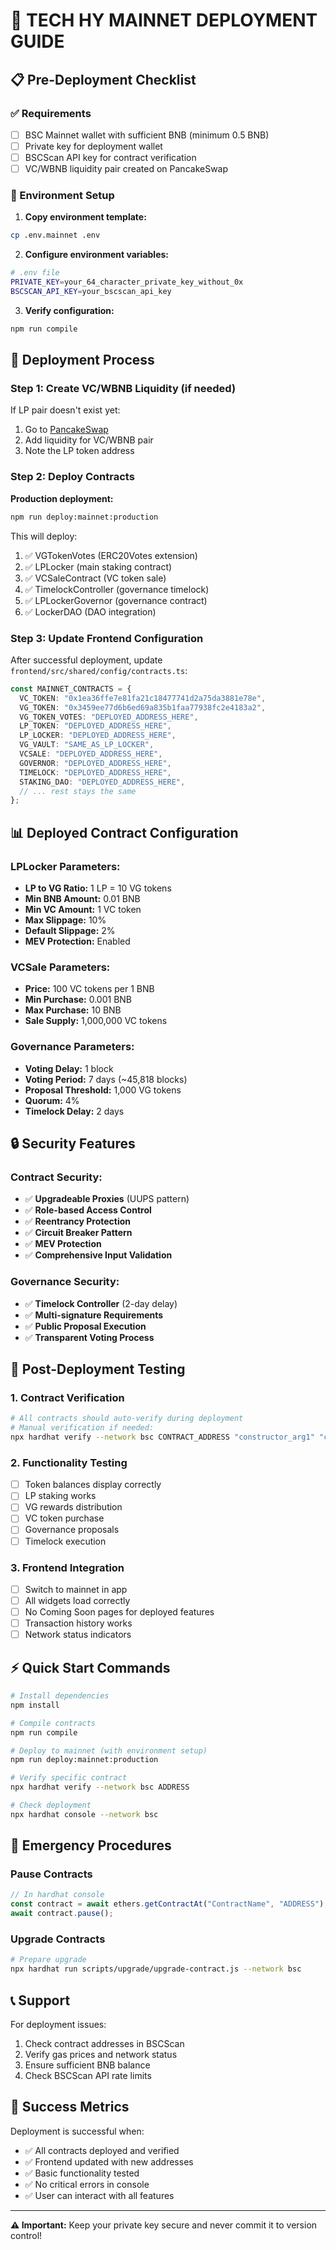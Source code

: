 # 🚀 TECH HY MAINNET DEPLOYMENT GUIDE

## 📋 Pre-Deployment Checklist

### ✅ Requirements
- [ ] BSC Mainnet wallet with sufficient BNB (minimum 0.5 BNB)
- [ ] Private key for deployment wallet
- [ ] BSCScan API key for contract verification
- [ ] VC/WBNB liquidity pair created on PancakeSwap

### 🔧 Environment Setup

1. **Copy environment template:**
```bash
cp .env.mainnet .env
```

2. **Configure environment variables:**
```bash
# .env file
PRIVATE_KEY=your_64_character_private_key_without_0x
BSCSCAN_API_KEY=your_bscscan_api_key
```

3. **Verify configuration:**
```bash
npm run compile
```

## 🚀 Deployment Process

### Step 1: Create VC/WBNB Liquidity (if needed)

If LP pair doesn't exist yet:
1. Go to [PancakeSwap](https://pancakeswap.finance/add/ETH/0x1ea36ffe7e81fa21c18477741d2a75da3881e78e)
2. Add liquidity for VC/WBNB pair
3. Note the LP token address

### Step 2: Deploy Contracts

**Production deployment:**
```bash
npm run deploy:mainnet:production
```

This will deploy:
1. ✅ VGTokenVotes (ERC20Votes extension)
2. ✅ LPLocker (main staking contract)
3. ✅ VCSaleContract (VC token sale)
4. ✅ TimelockController (governance timelock)
5. ✅ LPLockerGovernor (governance contract)
6. ✅ LockerDAO (DAO integration)

### Step 3: Update Frontend Configuration

After successful deployment, update `frontend/src/shared/config/contracts.ts`:

```typescript
const MAINNET_CONTRACTS = {
  VC_TOKEN: "0x1ea36ffe7e81fa21c18477741d2a75da3881e78e",
  VG_TOKEN: "0x3459ee77d6b6ed69a835b1faa77938fc2e4183a2",
  VG_TOKEN_VOTES: "DEPLOYED_ADDRESS_HERE",
  LP_TOKEN: "DEPLOYED_ADDRESS_HERE", 
  LP_LOCKER: "DEPLOYED_ADDRESS_HERE",
  VG_VAULT: "SAME_AS_LP_LOCKER",
  VCSALE: "DEPLOYED_ADDRESS_HERE",
  GOVERNOR: "DEPLOYED_ADDRESS_HERE", 
  TIMELOCK: "DEPLOYED_ADDRESS_HERE",
  STAKING_DAO: "DEPLOYED_ADDRESS_HERE",
  // ... rest stays the same
};
```

## 📊 Deployed Contract Configuration

### LPLocker Parameters:
- **LP to VG Ratio:** 1 LP = 10 VG tokens
- **Min BNB Amount:** 0.01 BNB
- **Min VC Amount:** 1 VC token
- **Max Slippage:** 10%
- **Default Slippage:** 2%
- **MEV Protection:** Enabled

### VCSale Parameters:
- **Price:** 100 VC tokens per 1 BNB
- **Min Purchase:** 0.001 BNB
- **Max Purchase:** 10 BNB
- **Sale Supply:** 1,000,000 VC tokens

### Governance Parameters:
- **Voting Delay:** 1 block
- **Voting Period:** 7 days (~45,818 blocks)
- **Proposal Threshold:** 1,000 VG tokens
- **Quorum:** 4%
- **Timelock Delay:** 2 days

## 🔒 Security Features

### Contract Security:
- ✅ **Upgradeable Proxies** (UUPS pattern)
- ✅ **Role-based Access Control**
- ✅ **Reentrancy Protection**
- ✅ **Circuit Breaker Pattern**
- ✅ **MEV Protection**
- ✅ **Comprehensive Input Validation**

### Governance Security:
- ✅ **Timelock Controller** (2-day delay)
- ✅ **Multi-signature Requirements**
- ✅ **Public Proposal Execution**
- ✅ **Transparent Voting Process**

## 🧪 Post-Deployment Testing

### 1. Contract Verification
```bash
# All contracts should auto-verify during deployment
# Manual verification if needed:
npx hardhat verify --network bsc CONTRACT_ADDRESS "constructor_arg1" "constructor_arg2"
```

### 2. Functionality Testing
- [ ] Token balances display correctly
- [ ] LP staking works
- [ ] VG rewards distribution
- [ ] VC token purchase
- [ ] Governance proposals
- [ ] Timelock execution

### 3. Frontend Integration
- [ ] Switch to mainnet in app
- [ ] All widgets load correctly
- [ ] No Coming Soon pages for deployed features
- [ ] Transaction history works
- [ ] Network status indicators

## ⚡ Quick Start Commands

```bash
# Install dependencies
npm install

# Compile contracts
npm run compile

# Deploy to mainnet (with environment setup)
npm run deploy:mainnet:production

# Verify specific contract
npx hardhat verify --network bsc ADDRESS

# Check deployment
npx hardhat console --network bsc
```

## 🚨 Emergency Procedures

### Pause Contracts
```javascript
// In hardhat console
const contract = await ethers.getContractAt("ContractName", "ADDRESS");
await contract.pause();
```

### Upgrade Contracts
```bash
# Prepare upgrade
npx hardhat run scripts/upgrade/upgrade-contract.js --network bsc
```

## 📞 Support

For deployment issues:
1. Check contract addresses in BSCScan
2. Verify gas prices and network status
3. Ensure sufficient BNB balance
4. Check BSCScan API rate limits

## 🎯 Success Metrics

Deployment is successful when:
- ✅ All contracts deployed and verified
- ✅ Frontend updated with new addresses
- ✅ Basic functionality tested
- ✅ No critical errors in console
- ✅ User can interact with all features

---

**⚠️ Important:** Keep your private key secure and never commit it to version control! 